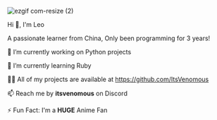 ![ezgif com-resize (2)](https://github.com/ItsVenomous/ItsVenomous/assets/104592743/5c7fc04b-910f-4862-ac40-cb79b51d1970)

Hi 👋, I'm Leo

A passionate learner from China, Only been programming for 3 years!


🔭 I’m currently working on Python projects

🌱 I’m currently learning Ruby

👨‍💻 All of my projects are available at https://github.com/ItsVenomous

📫 Reach me by **itsvenomous** on Discord

⚡ Fun Fact: I'm a **HUGE** Anime Fan
